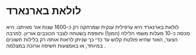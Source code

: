 # לולאת בארנארד

לולאת בארנארד היא ערפילית ענקית שמרחקה רק כ-1600 שנות אור מאיתנו. היא מכסה כ-10
מעלות משמי הלילה (המון!) וחופפת בשטחה לצבר הכוכבים אוריון. למרבה הצער, האור שהיא
פולטת קלוש עד כדי כך שניתן לראות אותה רק בלילות חשוכים במיוחד, או באמצעות חשיפה
ארוכה במצלמה .
